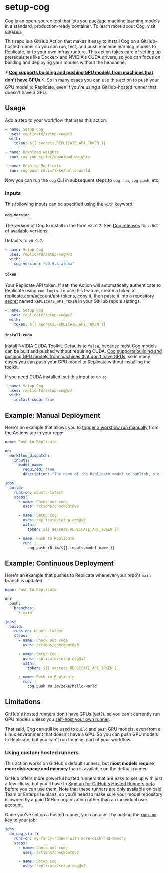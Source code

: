 # setup-cog

[Cog](https://github.com/replicate/cog) is an open-source tool that lets you package machine learning models in a standard, production-ready container. To learn more about Cog, visit [cog.run](https://cog.run).

This repo is a GitHub Action that makes it easy to install Cog on a GitHub-hosted runner so you can run, test, and push machine learning models to Replicate, or to your own infrastructure. This action takes care of setting up prerequisites like Dockerx and NVIDIA's CUDA drivers, so you can focus on building and deploying your models without the headache.

**⚡️ [Cog supports building and pushing GPU models from machines that don't have GPUs](https://github.com/replicate/cog/pull/1069) ⚡️**. So in many cases you can use this action to push your GPU model to Replicate, even if you're using a GitHub-hosted runner that doesn't have a GPU.

## Usage

Add a step to your workflow that uses this action:

```yml
- name: Setup Cog
  uses: replicate/setup-cog@v2
  with:
    token: ${{ secrets.REPLICATE_API_TOKEN }}

- name: Download weights
  run: cog run script/download-weights

- name: Push to Replicate
  run: cog push r8.im/zeke/hello-world
```

Now you can run the `cog` CLI in subsequent steps to `cog run`, `cog push`, etc.

### Inputs

This following inputs can be specified using the `with` keyword:

#### `cog-version`

The version of Cog to install in the form `vX.Y.Z`. See [Cog releases](https://github.com/replicate/cog/releases) for a list of available versions.

Defaults to `v0.9.7`.

```yml
- name: Setup Cog
  uses: replicate/setup-cog@v2
  with:
    cog-version: "v0.9.8-alpha"
```

#### `token`

Your Replicate API token. If set, the Action will automatically authenticate to Replicate using `cog login`. To use this feature, create a token at [replicate.com/account/api-tokens](https://replicate.com/account/api-tokens), copy it, then paste it into a [repository secret](https://docs.github.com/en/actions/security-guides/using-secrets-in-github-actions) named `REPLICATE_API_TOKEN` in your GitHub repo's settings.

```yml
- name: Setup Cog
  uses: replicate/setup-cog@v2
  with:
    token: ${{ secrets.REPLICATE_API_TOKEN }}
```

#### `install-cuda`

Install NVIDIA CUDA Toolkit. Defaults to `false`, because most Cog models can be built and pushed without requiring CUDA. [Cog supports building and pushing GPU models from machines that don't have GPUs](https://github.com/replicate/cog/pull/1069), so in many cases you can push your GPU model to Replicate without installing the toolkit.

If you need CUDA installed, set this input to `true`:

```yml
- name: Setup Cog
  uses: replicate/setup-cog@v2
  with:
    install-cuda: true
```

## Example: Manual Deployment

Here's an example that allows you to [trigger a workflow run manually](https://docs.github.com/en/actions/managing-workflow-runs/manually-running-a-workflow) from the Actions tab in your repo:

```yml
name: Push to Replicate

on:
  workflow_dispatch:
    inputs:
      model_name:
        required: true
        description: "The name of the Replicate model to publish, e.g `username/modelname`. The model must already exist on Replicate."

jobs:
  build:
    runs-on: ubuntu-latest
    steps:
      - name: Check out code
        uses: actions/checkout@v3

      - name: Setup Cog
        uses: replicate/setup-cog@v2
        with:
          token: ${{ secrets.REPLICATE_API_TOKEN }}

      - name: Push to Replicate
        run: |
          cog push r8.im/${{ inputs.model_name }}
```

## Example: Continuous Deployment

Here's an example that pushes to Replicate whenever your repo's `main` branch is updated:

```yml
name: Push to Replicate

on:
  push:
    branches:
      - main

jobs:
  build:
    runs-on: ubuntu-latest
    steps:
      - name: Check out code
        uses: actions/checkout@v3

      - name: Setup Cog
        uses: replicate/setup-cog@v2
        with:
          token: ${{ secrets.REPLICATE_API_TOKEN }}

      - name: Push to Replicate
        run: |
          cog push r8.im/zeke/hello-world
```

## Limitations

GitHub's hosted runners don't have GPUs (yet?), so you can't currently run GPU models unless you [self-host your own runner](https://docs.github.com/en/actions/hosting-your-own-runners/managing-self-hosted-runners/about-self-hosted-runners).

That said, Cog can still be used to `build` and `push` GPU models, even from a Linux environment that doesn't have a GPU. So you can push GPU models to Replicate, but you can't run them as part of your workflow.

### Using custom hosted runners

This action works on GitHub's default runners, but **most models require more disk space and memory** than is available on the default runner. 

GitHub offers more powerful hosted runners that are easy to set up with just a few clicks, but you'll have to [Sign up for GitHub's Hosted Runners beta](https://github.com/features/github-hosted-runners/signup) before you can use them. Note that these runners are only available on paid Team or Enterprise plans, so you'll need to make sure your model repository is owned by a paid GitHub organization rather than an individual user account.

Once you've set up a hosted runner, you can use it by adding the [`runs-on`](https://docs.github.com/en/actions/using-workflows/workflow-syntax-for-github-actions#jobsjob_idruns-on) key to your job:

```yml
jobs:
  do_cog_stuff:
    runs-on: my-fancy-runner-with-more-disk-and-memory
    steps:
      - name: Check out code
        uses: actions/checkout@v3

      - name: Setup Cog
        uses: replicate/setup-cog@v2
```
